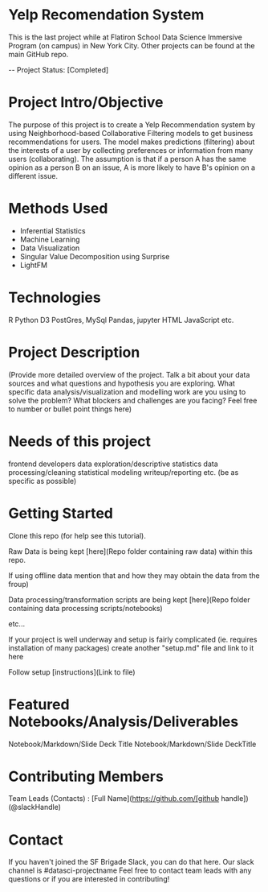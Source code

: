 # Yelp Recomendation System
This is the last project while at Flatiron School Data Science Immersive Program (on campus) in New York City. Other projects can be found at the main GitHub repo.

-- Project Status: [Completed]

# Project Intro/Objective
The purpose of this project is to create a Yelp Recommendation system by using Neighborhood-based Collaborative Filtering models to get business recommendations for users. The model makes predictions (filtering) about the interests of a user by collecting preferences or information from many users (collaborating). The assumption is that if a person A has the same opinion as a person B on an issue, A is more likely to have B's opinion on a different issue.

# Methods Used
* Inferential Statistics
* Machine Learning
* Data Visualization
* Singular Value Decomposition using Surprise
* LightFM

# Technologies
R
Python
D3
PostGres, MySql
Pandas, jupyter
HTML
JavaScript
etc.

# Project Description
(Provide more detailed overview of the project. Talk a bit about your data sources and what questions and hypothesis you are exploring. What specific data analysis/visualization and modelling work are you using to solve the problem? What blockers and challenges are you facing? Feel free to number or bullet point things here)

# Needs of this project
frontend developers
data exploration/descriptive statistics
data processing/cleaning
statistical modeling
writeup/reporting
etc. (be as specific as possible)

# Getting Started
Clone this repo (for help see this tutorial).

Raw Data is being kept [here](Repo folder containing raw data) within this repo.

If using offline data mention that and how they may obtain the data from the froup)

Data processing/transformation scripts are being kept [here](Repo folder containing data processing scripts/notebooks)

etc...

If your project is well underway and setup is fairly complicated (ie. requires installation of many packages) create another "setup.md" file and link to it here

Follow setup [instructions](Link to file)

# Featured Notebooks/Analysis/Deliverables
Notebook/Markdown/Slide Deck Title
Notebook/Markdown/Slide DeckTitle

# Contributing Members
Team Leads (Contacts) : [Full Name](https://github.com/[github handle])(@slackHandle)

# Contact
If you haven't joined the SF Brigade Slack, you can do that here.
Our slack channel is #datasci-projectname
Feel free to contact team leads with any questions or if you are interested in contributing!
